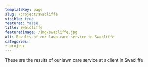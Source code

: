 ```yaml
---
templateKey: page
slug: /project/swacliffe
visible: true
featured: false
title: Swalcliffe
featuredimage: /img/swacliffe.jpg
alt: Results of our lawn care service in Swacliffe
categories:
- project
---
```

These are the results of our lawn care service at a client in Swacliffe


